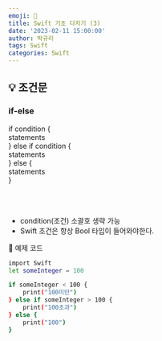 ```yaml
---
emoji: 🍩
title: Swift 기초 다지기 (3)
date: '2023-02-11 15:00:00'
author: 박규리
tags: Swift 
categories: Swift
---
```


## 💡 조건문

### if-else

if condition { </br>
        statements </br>
}   else if condition { </br>
        statements </br>
}   else { </br>
        statements </br>
} 

</br>
</br>

* condition(조건) 소괄호 생략 가능
* Swift 조건은 항상 Bool 타입이 들어와야한다.

🎯 예제 코드
```bash
import Swift
let someInteger = 100

if someInteger < 100 {
    print("100미만")
} else if someInteger > 100 {
    print("100초과")
} else {
    print("100")
}
```
</br>





```toc
```
